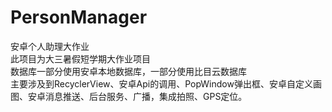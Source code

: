# PersonManager
安卓个人助理大作业
<br>
此项目为大三暑假短学期大作业项目
<br>
数据库一部分使用安卓本地数据库，一部分使用比目云数据库
<br>
主要涉及到RecyclerView、安卓Api的调用、PopWindow弹出框、安卓自定义画图、安卓消息推送、后台服务、广播，集成拍照、GPS定位。
